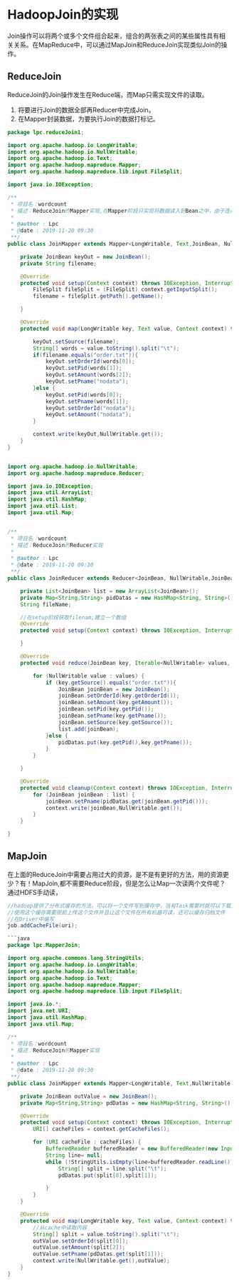 # HadoopJoin的实现

Join操作可以将两个或多个文件组合起来，组合的两张表之间的某些属性具有相关关系。在MapReduce中，可以通过MapJoin和ReduceJoin实现类似Join的操作。

## ReduceJoin

ReduceJoin的Join操作发生在Reduce端，而Map只需实现文件的读取。

1. 将要进行Join的数据全部再Reducer中完成Join。
2. 在Mapper封装数据，为要执行Join的数据打标记。

```java
package lpc.reduceJoin1;

import org.apache.hadoop.io.LongWritable;
import org.apache.hadoop.io.NullWritable;
import org.apache.hadoop.io.Text;
import org.apache.hadoop.mapreduce.Mapper;
import org.apache.hadoop.mapreduce.lib.input.FileSplit;

import java.io.IOException;

/**
 * 项目名：wordcount
 * 描述：ReduceJoin的Mapper实现,在Mapper阶段只实现将数据读入到Bean之中，由于连接的两个表的属性不同，所以建立的Bean需要有两个表的属性
 *
 * @author : Lpc
 * @date : 2019-11-20 09:30
 **/
public class JoinMapper extends Mapper<LongWritable, Text,JoinBean, NullWritable> {

    private JoinBean keyOut = new JoinBean();
    private String filename;

    @Override
    protected void setup(Context context) throws IOException, InterruptedException {
        FileSplit fileSplit = (FileSplit) context.getInputSplit();
        filename = fileSplit.getPath().getName();

    }

    @Override
    protected void map(LongWritable key, Text value, Context context) throws IOException, InterruptedException {

        keyOut.setSource(filename);
        String[] words = value.toString().split("\t");
        if(filename.equals("order.txt")){
            keyOut.setOrderId(words[0]);
            keyOut.setPid(words[1]);
            keyOut.setAmount(words[2]);
            keyOut.setPname("nodata");
        }else {
            keyOut.setPid(words[0]);
            keyOut.setPname(words[1]);
            keyOut.setOrderId("nodata");
            keyOut.setAmount("nodata");
        }

        context.write(keyOut,NullWritable.get());
    }
}


import org.apache.hadoop.io.NullWritable;
import org.apache.hadoop.mapreduce.Reducer;

import java.io.IOException;
import java.util.ArrayList;
import java.util.HashMap;
import java.util.List;
import java.util.Map;


/**
 * 项目名：wordcount
 * 描述：ReduceJoin的Reducer实现
 *
 * @author : Lpc
 * @date : 2019-11-20 09:30
 **/
public class JoinReducer extends Reducer<JoinBean, NullWritable,JoinBean,NullWritable> {

    private List<JoinBean> list = new ArrayList<JoinBean>();
    private Map<String,String> pidDatas = new HashMap<String, String>();
    String fileName;

    //在setup阶段获取filenam;建立一个数组
    @Override
    protected void setup(Context context) throws IOException, InterruptedException {

    }

    @Override
    protected void reduce(JoinBean key, Iterable<NullWritable> values, Context context) throws IOException, InterruptedException {

        for (NullWritable value : values) {
            if (key.getSource().equals("order.txt")){
                JoinBean joinBean = new JoinBean();
                joinBean.setOrderId(key.getOrderId());
                joinBean.setAmount(key.getAmount());
                joinBean.setPid(key.getPid());
                joinBean.setPname(key.getPname());
                joinBean.setSource(key.getSource());
                list.add(joinBean);
            }else {
                pidDatas.put(key.getPid(),key.getPname());
            }
        }

    }

    @Override
    protected void cleanup(Context context) throws IOException, InterruptedException {
        for (JoinBean joinBean : list) {
            joinBean.setPname(pidDatas.get(joinBean.getPid()));
            context.write(joinBean,NullWritable.get());
        }
    }

}
```

## MapJoin

在上面的ReduceJoin中需要占用过大的资源，是不是有更好的方法，用的资源更少？有！MapJoin,都不需要Reduce阶段，但是怎么让Map一次读两个文件呢？通过HDFS手动读， 

```java
//hadoop提供了分布式缓存的方法，可以将一个文件写到缓存中，当有Task需要时就可以下载这个缓存的文件，并且只会下载一次，非常高效。
//使用这个缓存需要提前上传这个文件并且让这个文件在所有机器可读，还可以缓存归档文件
//在Driver中编写
job.addCacheFile(uri);

```java
package lpc.MapperJoin;

import org.apache.commons.lang.StringUtils;
import org.apache.hadoop.io.LongWritable;
import org.apache.hadoop.io.NullWritable;
import org.apache.hadoop.io.Text;
import org.apache.hadoop.mapreduce.Mapper;
import org.apache.hadoop.mapreduce.lib.input.FileSplit;

import java.io.*;
import java.net.URI;
import java.util.HashMap;
import java.util.Map;

/**
 * 项目名：wordcount
 * 描述：ReduceJoin的Mapper实现
 *
 * @author : Lpc
 * @date : 2019-11-20 09:30
 **/
public class JoinMapper extends Mapper<LongWritable, Text,NullWritable ,JoinBean > {

    private JoinBean outValue = new JoinBean();
    private Map<String,String> pdDatas = new HashMap<String, String>();

    @Override
    protected void setup(Context context) throws IOException, InterruptedException {
        URI[] cacheFiles = context.getCacheFiles();

        for (URI cacheFile : cacheFiles) {
            BufferedReader bufferedReader = new BufferedReader(new InputStreamReader(new FileInputStream(new File(cacheFile)), "utf-8"));
            String line= null;
            while (!StringUtils.isEmpty(line=bufferedReader.readLine())){
                String[] split = line.split("\t");
                pdDatas.put(split[0],split[1]);

            }
        }
    }

    @Override
    protected void map(LongWritable key, Text value, Context context) throws IOException, InterruptedException {
        //从cache中读取内容
        String[] split = value.toString().split("\t");
        outValue.setOrderId(split[0]);
        outValue.setAmount(split[2]);
        outValue.setPname(pdDatas.get(split[1]));
        context.write(NullWritable.get(),outValue);
    }
}
```
